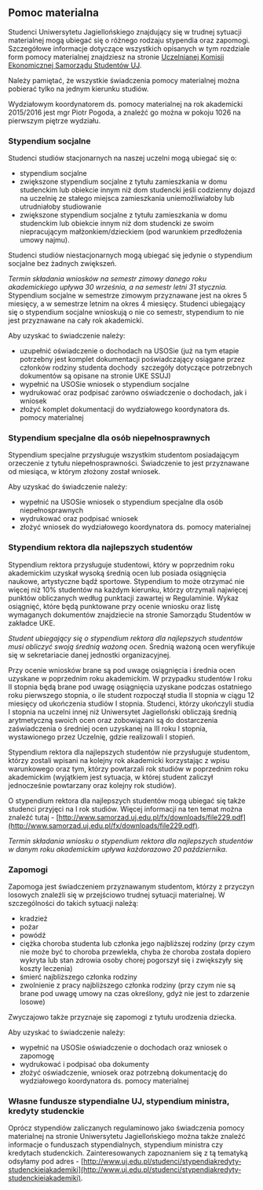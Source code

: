 ## Pomoc materialna

Studenci Uniwersytetu Jagiellońskiego znajdujący się w trudnej sytuacji materialnej mogą ubiegać się o różnego rodzaju stypendia oraz zapomogi. Szczegółowe informacje dotyczące wszystkich opisanych w tym rozdziale form pomocy materialnej znajdziesz na stronie [Uczelnianej Komisji Ekonomicznej Samorządu Studentów UJ](http://www.samorzad.uj.edu.pl/comission/staticPage/5/231 "Uczelniana Komisja Ekonomiczna").

Należy pamiętać, że wszystkie świadczenia pomocy materialnej można pobierać tylko na jednym kierunku studiów.

Wydziałowym koordynatorem ds. pomocy materialnej na rok akademicki 2015/2016 jest mgr Piotr Pogoda, a znaleźć go można w pokoju 1026 na pierwszym piętrze wydziału.

### Stypendium socjalne

Studenci studiów stacjonarnych na naszej uczelni mogą ubiegać się o:

+ stypendium socjalne
+ zwiększone stypendium socjalne z tytułu zamieszkania w domu studenckim lub obiekcie innym niż dom studencki jeśli codzienny dojazd na uczelnię ze stałego miejsca zamieszkania uniemożliwiałoby lub utrudniałoby studiowanie
+ zwiększone stypendium socjalne z tytułu zamieszkania w domu studenckim lub obiekcie innym niż dom studencki ze swoim niepracującym małżonkiem/dzieckiem (pod warunkiem przedłożenia umowy najmu).

Studenci studiów niestacjonarnych mogą ubiegać się jedynie o stypendium socjalne bez żadnych zwiększeń.

_Termin składania wniosków na semestr zimowy danego roku akademickiego upływa 30 września, a na semestr letni 31 stycznia._ Stypendium socjalne w semestrze zimowym przyznawane jest na okres 5 miesięcy, a w semestrze letnim na okres 4 miesięcy. Studenci ubiegający się o stypendium socjalne wnioskują o nie co semestr, stypendium to nie jest przyznawane na cały rok akademicki.

Aby uzyskać to świadczenie należy: 

+ uzupełnić oświadczenie o dochodach na USOSie (już na tym etapie potrzebny jest komplet dokumentacji poświadczający osiągane przez członków rodziny studenta dochody ­ szczegóły dotyczące potrzebnych dokumentów są opisane na stronie UKE SSUJ)
+ wypełnić na USOSie wniosek o stypendium socjalne­
+ wydrukować oraz podpisać zarówno oświadczenie o dochodach, jak i wniosek
+ złożyć komplet dokumentacji do wydziałowego koordynatora ds. pomocy materialnej

### Stypendium specjalne dla osób niepełnosprawnych

Stypendium specjalne przysługuje wszystkim studentom posiadającym orzeczenie z tytułu niepełnosprawności. Świadczenie to jest przyznawane od miesiąca, w którym złożony został wniosek. 

Aby uzyskać do świadczenie należy:

+ wypełnić na USOSie wniosek o stypendium specjalne dla osób niepełnosprawnych
+ wydrukować oraz podpisać wniosek
+ złożyć wniosek do wydziałowego koordynatora ds. pomocy materialnej

### Stypendium rektora dla najlepszych studentów

Stypendium rektora przysługuje studentowi, który w poprzednim roku akademickim uzyskał wysoką średnią ocen lub posiada osiągnięcia naukowe, artystyczne bądź sportowe. Stypendium to może otrzymać nie więcej niż 10% studentów na każdym kierunku, którzy otrzymali najwięcej punktów obliczanych według punktacji zawartej w Regulaminie. Wykaz osiągnięć, które będą punktowane przy ocenie wniosku oraz listę wymaganych dokumentów znajdziecie na stronie Samorządu Studentów w zakładce UKE.

_Student ubiegający się o stypendium rektora dla najlepszych studentów musi obliczyć swoją średnią ważoną ocen._ Średnią ważoną ocen weryfikuje się w sekretariacie danej jednostki organizacyjnej.

Przy ocenie wniosków brane są pod uwagę osiągnięcia i średnia ocen uzyskane w poprzednim roku akademickim. W przypadku studentów I roku II stopnia będą brane pod uwagę osiągnięcia uzyskane podczas ostatniego roku pierwszego stopnia, o ile student rozpoczął studia II stopnia w ciągu 12 miesięcy od ukończenia studiów I stopnia. Studenci, którzy ukończyli studia I stopnia na uczelni innej niż Uniwersytet Jagielloński obliczają średnią arytmetyczną swoich ocen oraz zobowiązani są do dostarczenia zaświadczenia o średniej ocen uzyskanej na III roku I stopnia, wystawionego przez Uczelnię, gdzie realizowali I stopień.

Stypendium rektora dla najlepszych studentów nie przysługuje studentom, którzy zostali wpisani na kolejny rok akademicki korzystając z wpisu warunkowego oraz tym, którzy powtarzali rok studiów w poprzednim roku akademickim (wyjątkiem jest sytuacja, w której student zaliczył jednocześnie powtarzany oraz kolejny rok studiów).

O stypendium rektora dla najlepszych studentów mogą ubiegać się także studenci przyjęci na I rok studiów. Więcej informacji na ten temat można znaleźć tutaj - [http://www.samorzad.uj.edu.pl/fx/downloads/file229.pdf](http://www.samorzad.uj.edu.pl/fx/downloads/file229.pdf).

_Termin składania wniosku o stypendium rektora dla najlepszych studentów w danym roku akademickim upływa każdorazowo 20 października._

### Zapomogi

Zapomoga jest świadczeniem przyznawanym studentom, którzy z przyczyn losowych znaleźli się w przejściowo trudnej sytuacji materialnej. W szczególności do takich sytuacji należą:

+ kradzież
+ pożar
+ powódź
+ ciężka choroba studenta lub członka jego najbliższej rodziny (przy czym nie może być to choroba przewlekła, chyba że choroba została dopiero wykryta lub stan zdrowia osoby chorej pogorszył się i zwiększyły się koszty leczenia)
+ śmierć najbliższego członka rodziny
+ zwolnienie z pracy najbliższego członka rodziny (przy czym nie są brane pod uwagę umowy na czas określony, gdyż nie jest to zdarzenie losowe)

Zwyczajowo także przyznaje się zapomogi z tytułu urodzenia dziecka.

Aby uzyskać to świadczenie należy:

+ wypełnić na USOSie oświadczenie o dochodach oraz wniosek o zapomogę
+ wydrukować i podpisać oba dokumenty
+ złożyć oświadczenie, wniosek oraz potrzebną dokumentację do wydziałowego koordynatora ds. pomocy materialnej

### Własne fundusze stypendialne UJ, stypendium ministra, kredyty studenckie
Oprócz stypendiów zaliczanych regulaminowo jako świadczenia pomocy materialnej na stronie Uniwersytetu Jagiellońskiego można także znaleźć informacje o funduszach stypendialnych, stypendium ministra czy kredytach studenckich. Zainteresowanych zapoznaniem się z tą tematyką odsyłamy pod adres - [http://www.uj.edu.pl/studenci/stypendia­kredyty­studenckie­i­akademiki](http://www.uj.edu.pl/studenci/stypendia­kredyty­studenckie­i­akademiki).
